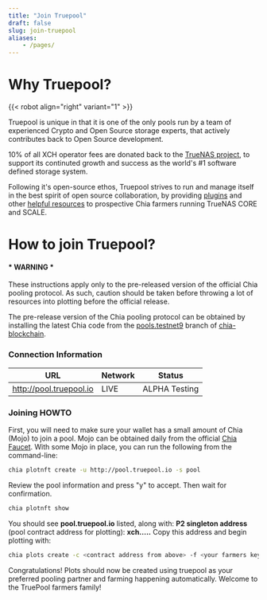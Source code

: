 ```yaml
---
title: "Join Truepool"
draft: false
slug: join-truepool
aliases:
    - /pages/
---
```


# Why Truepool?

{{< robot align="right" variant="1" >}}

Truepool is unique in that it is one of the only pools run by a team of experienced Crypto and Open Source storage experts, that actively contributes back to Open Source development.

10% of all XCH operator fees are donated back to the [TrueNAS project](http://www.truenas.com "TrueNAS project"), to support its continuted growth and success as the world's #1 software defined storage system.

Following it's open-source ethos, Truepool strives to run and manage itself in the best spirit of open source collaboration, by providing [plugins](https://github.com/truenas/charts/tree/master/charts/chia) and other [helpful resources](https://github.com/kmoore134/iocage-plugin-chia) to prospective Chia farmers running TrueNAS CORE and SCALE.

# How to join Truepool?

#### * WARNING *

These instructions apply only to the pre-released version of the official Chia pooling protocol. As such, caution should be taken before throwing a lot of resources into plotting before the official release.

The pre-release version of the Chia pooling protocol can be obtained by installing the latest Chia code from the [pools.testnet9](https://github.com/Chia-Network/chia-blockchain/tree/pools.testnet9) branch of [chia-blockchain](https://github.com/Chia-Network/chia-blockchain/).


### Connection Information

| URL  | Network | Status |
| ------------ | ------------ | ------------ |
| http://pool.truepool.io | LIVE | ALPHA Testing |

### Joining HOWTO

First, you will need to make sure your wallet has a small amount of Chia (Mojo) to join a pool. Mojo can be obtained daily from the official [Chia Faucet](https://faucet.chia.net/ "Chia Faucet"). With some Mojo in place, you can run the following from the command-line:

```bash
chia plotnft create -u http://pool.truepool.io -s pool
```

Review the pool information and press "y" to accept. Then wait for confirmation.

```bash
chia plotnft show
```
You should see **pool.truepool.io** listed, along with:
**P2 singleton address** (pool contract address for plotting): **xch.....**
Copy this address and begin plotting with:
```bash
chia plots create -c <contract address from above> -f <your farmers key> [other options]
```

Congratulations! Plots should now be created using truepool as your preferred pooling partner and farming happening automatically. Welcome to the TruePool farmers family!
